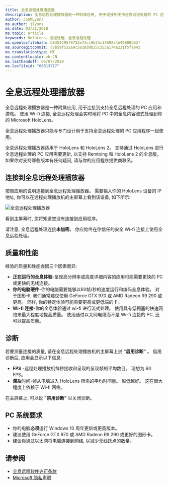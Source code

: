 ```yaml
---
title: 全息远程处理播放器
description: 全息远程处理播放器是一种附属应用, 用于连接到支持全息远程处理的 PC 应用和游戏。 使用 Wi-fi 连接, 全息远程处理会实时地将 PC 中的全息内容流式处理到你的 Microsoft HoloLens。
author: JonMLyons
ms.author: jlyons
ms.date: 03/21/2018
ms.topic: article
keywords: HoloLens、远程处理、全息远程处理
ms.openlocfilehash: b8354295f9752e73cc9b34c1769254e49808b63f
ms.sourcegitcommit: c6b59f532a9c5818d9b25c355a174a231f5fa943
ms.translationtype: MT
ms.contentlocale: zh-CN
ms.lasthandoff: 06/07/2019
ms.locfileid: "66813717"
---
```

# <a name="holographic-remoting-player"></a>全息远程处理播放器

全息远程处理播放器是一种附属应用, 用于连接到支持全息远程处理的 PC 应用和游戏。 使用 Wi-fi 连接, 全息远程处理会实时地将 PC 中的全息内容流式处理到你的 Microsoft HoloLens。

全息远程处理播放器只能与专门设计用于支持全息远程处理的 PC 应用程序一起使用。

全息远程处理播放器适用于 HoloLens 和 HoloLens 2。  支持通过 HoloLens 进行全息远程处理的 PC 应用需要更新, 以支持 Remtoing 和 HoloLens 2 的全息版。  如果你对支持哪些版本有任何疑问, 请与你的应用程序提供商联系。

## <a name="connecting-to-the-holographic-remoting-player"></a>连接到全息远程处理播放器

按照应用的说明连接到全息远程处理播放器。 需要输入你的 HoloLens 设备的 IP 地址, 你可以在远程处理播放机的主屏幕上看到该设备, 如下所示:

![全息远程处理播放器](images/holographicremotingplayer.png)

看到主屏幕时, 您将知道您没有连接到应用程序。

请注意, 全息远程处理连接**未加密**。 你应始终在你信任的安全 Wi-fi 连接上使用全息远程处理。

## <a name="quality-and-performance"></a>质量和性能

经验的质量和性能会因三个因素而异:
* **正在运行的全息体验**-呈现高分辨率或高度详细内容的应用可能需要更快的 PC 或更快的无线连接。
* **你的电脑硬件**-你的电脑需要能够以60帧/秒的速度运行和编码全息体验。 对于图形卡, 我们通常建议使用 GeForce GTX 970 或 AMD Radeon R9 290 或更高。 同样, 你的特定体验可能需要更高或更低端的卡。
* **Wi-fi 连接**-你的全息体验通过 wi-fi 进行流式处理。 使用具有低拥塞的快速网络来最大程度地提高质量。 使用通过以太网电缆而不是 Wi-fi 连接的 PC, 还可以提高质量。

## <a name="diagnostics"></a>诊断

若要测量连接的质量, 请在全息远程处理播放机的主屏幕上说 **"启用诊断"** 。 启用诊断后, 应用会显示以下信息:
* **FPS** -远程处理播放机每秒接收和呈现的呈现帧的平均数目。 理想为 60 FPS。
* **滞后**时间-帧从电脑进入 HoloLens 所需的平均时间量。 越低越好。 这在很大程度上依赖于 Wi-fi 网络。

在主屏幕上, 可以说 **"禁用诊断"** 以关闭诊断。

## <a name="pc-system-requirements"></a>PC 系统要求
* 你的电脑**必须**运行 Windows 10 周年更新或更高版本。
* 建议使用 GeForce GTX 970 或 AMD Radeon R9 290 或更好的图形卡。
* 建议你通过以太网将电脑连接到网络, 以减少无线跃点的数量。

## <a name="see-also"></a>请参阅
* [全息远程软件许可条款](https://docs.microsoft.com/en-us/legal/mixed-reality/microsoft-holographic-remoting-software-license-terms)
* [Microsoft 隐私声明](https://go.microsoft.com/fwlink/?LinkId=521839)
